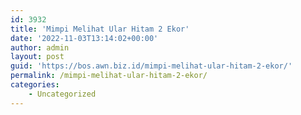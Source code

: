 ```yaml
---
id: 3932
title: 'Mimpi Melihat Ular Hitam 2 Ekor'
date: '2022-11-03T13:14:02+00:00'
author: admin
layout: post
guid: 'https://bos.awn.biz.id/mimpi-melihat-ular-hitam-2-ekor/'
permalink: /mimpi-melihat-ular-hitam-2-ekor/
categories:
    - Uncategorized
---
```


